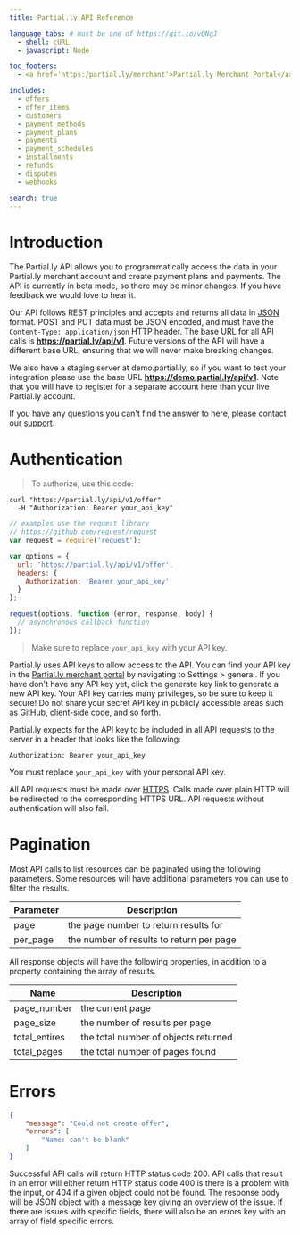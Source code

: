 ```yaml
---
title: Partial.ly API Reference

language_tabs: # must be one of https://git.io/vQNgJ
  - shell: cURL
  - javascript: Node

toc_footers:
  - <a href='https:/partial.ly/merchant'>Partial.ly Merchant Portal</a>

includes:
  - offers
  - offer_items
  - customers
  - payment_methods
  - payment_plans
  - payments
  - payment_schedules
  - installments
  - refunds
  - disputes
  - webhooks

search: true
---
```


# Introduction

The Partial.ly API allows you to programmatically access the data in your Partial.ly merchant account and create payment plans and payments.
The API is currently in beta mode, so there may be minor changes. If you have feedback we would love to hear it.

Our API follows REST principles and accepts and returns all data in [JSON](http://www.json.org/) format. POST and PUT data must be JSON encoded, and must have the `Content-Type: application/json` HTTP header.
The base URL for all API calls is **https://partial.ly/api/v1**. Future versions of the API will have a different base URL, ensuring that we will never make breaking changes.

We also have a staging server at demo.partial.ly, so if you want to test your integration please use the base URL **https://demo.partial.ly/api/v1**. Note that you will have to register for a separate account here than your live Partial.ly account.

If you have any questions you can't find the answer to here, please contact our [support](mailto:support@partial.ly).

# Authentication

> To authorize, use this code:

```shell
curl "https://partial.ly/api/v1/offer"
  -H "Authorization: Bearer your_api_key"
```

```javascript
// examples use the request library
// https://github.com/request/request
var request = require('request');

var options = {
  url: 'https://partial.ly/api/v1/offer',
  headers: {
    Authorization: 'Bearer your_api_key'
  }
};

request(options, function (error, response, body) {
  // asynchronous callback function
});
```

> Make sure to replace `your_api_key` with your API key.

Partial.ly uses API keys to allow access to the API. You can find your API key in the [Partial.ly merchant portal](https://partial.ly/merchant) by navigating to Settings > general. If you have don't have any API key yet, click the generate key link to generate a new API key. Your API key carries many privileges, so be sure to keep it secure! Do not share your secret API key in publicly accessible areas such as GitHub, client-side code, and so forth.

Partial.ly expects for the API key to be included in all API requests to the server in a header that looks like the following:

`Authorization: Bearer your_api_key`

<aside class="notice">
You must replace <code>your_api_key</code> with your personal API key.
</aside>

All API requests must be made over [HTTPS](https://en.wikipedia.org/wiki/HTTPS). Calls made over plain HTTP will be redirected to the corresponding HTTPS URL. API requests without authentication will also fail.

# Pagination

Most API calls to list resources can be paginated using the following parameters. Some resources will have additional parameters you can use to filter the results.

Parameter | Description
--------- | -----------
page | the page number to return results for
per_page | the number of results to return per page

All response objects will have the following properties, in addition to a property containing the array of results.

Name | Description
--------- | -----------
page_number | the current page
page_size | the number of results per page
total_entires | the total number of objects returned
total_pages | the total number of pages found

# Errors

```json
{
    "message": "Could not create offer",
    "errors": [
        "Name: can't be blank"
    ]
}
```

Successful API calls will return HTTP status code 200. API calls that result in an error will either return HTTP status code 400 is there is a problem with the input, or 404 if a given object could not be found. The response body will be JSON object with a message key giving an overview of the issue. If there are issues with specific fields, there will also be an errors key with an array of field specific errors.
